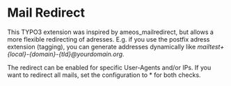 # Mail Redirect

This TYPO3 extension was inspired by ameos_mailredirect, but allows a more flexible redirecting of adresses. E.g. if you use the postfix adress extension (tagging), you can generate addresses dynamically like _mailtest+{local}-{domain}-{tld}@yourdomain.org_.

The redirect can be enabled for specific User-Agents and/or IPs. If you want to redirect all mails, set the configuration to * for both checks. 